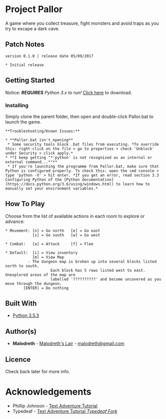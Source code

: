 # Project Pallor

A game where you collect treasure, fight monsters and avoid traps as you try to escape a dark cave.

## Patch Notes

```
version 0.1.0 | release date 05/09/2017

* Initial release
```

## Getting Started

Notice: ***REQUIRES** Python 3.x to run!* [Click here](https://www.python.org/downloads/) to download.

### Installing

Simply clone the parent folder, then open and double-click Pallor.bat to launch the game.

```
**Troubleshooting/Known Issues:** 

* **Pallor.bat isn't opening** 
 * Some security tools block .bat files from executing. *To override this: right-click on the file > go to properties > check 'Unblock' under Security > click apply.*
* **I keep getting "*'python' is not recognized as an internal or external command...*"**
 * If you're launching the programme from Pallor.bat, make sure that Python is configured properly. To check this: open the cmd console > type 'python -V' > hit enter. *If you get an error, read section 3.3 Configuring Python of the [Python documentation](https://docs.python.org/3.6/using/windows.html) to learn how to manually set your environment variables.*
```

## How To Play

Choose from the list of available actions in each room to explore or advance:
```
* Movement: [n] = Go north   [e] = Go east
            [s] = Go south   [w] = Go west

* Combat:   [a] = Attack     [f] = Flee

* Default:  [i] = View inventory
            [m] = View Map
		  - The dungeon map is broken up into several blocks listed north to south.
                    Each block has 5 rows listed west to east. Unexplored areas of the map are
                    labelled '??????????' and become uncovered as you move through the dungeon. 
        [ENTER] = Do nothing
```
## Built With

* [Python 3.5.3](https://docs.python.org/3.5/whatsnew/3.5.html)

## Author(s)

* **Malodreth** - [Malodreth's Lair](http://www.malodreth.cf/) - [malodreth@gmail.com](mailto:malodreth@gmail.com)

## Licence

Check back later for more info.

# Acknowledgements

* Phillip Johnson - [Text Adventure Tutorial](https://github.com/phillipjohnson/text-adventure-tut)
* Typedeaf - [Text Adventure Tutorial *Typedeaf Fork*](https://github.com/typedeaf/text-adventure-tut)